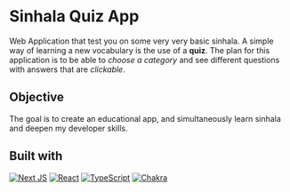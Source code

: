 # Sinhala Quiz App

Web Application that test you on some very very basic sinhala. A simple way of learning a new vocabulary is the use of a **quiz**. The plan for this application is to be able to _choose a category_ and see different questions with answers that are _clickable_.

## Objective

The goal is to create an educational app, and simultaneously learn sinhala and deepen my developer skills.

## Built with

[![Next JS](https://img.shields.io/badge/Next-black?style=for-the-badge&logo=next.js&logoColor=white)](https://nextjs.org/)
[![React](https://img.shields.io/badge/react-%2320232a.svg?style=for-the-badge&logo=react&logoColor=%2361DAFB)](https://reactjs.org/)
[![TypeScript](https://img.shields.io/badge/typescript-%23007ACC.svg?style=for-the-badge&logo=typescript&logoColor=white)](https://www.typescriptlang.org/)
[![Chakra](https://img.shields.io/badge/chakra-%234ED1C5.svg?style=for-the-badge&logo=chakraui&logoColor=white)](https://chakra-ui.com/)
